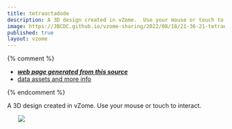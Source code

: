 ```yaml
---
title: tetraoctadode
description: A 3D design created in vZome.  Use your mouse or touch to interact.
image: https://JBCDC.github.io/vzome-sharing/2022/08/18/21-36-21-tetraoctadode/tetraoctadode.png
published: true
layout: vzome
---
```


{% comment %}
 - [***web page generated from this source***](<https://JBCDC.github.io/vzome-sharing/2022/08/18/tetraoctadode-21-36-21.html>)
 - [data assets and more info](<https://github.com/JBCDC/vzome-sharing/tree/main/2022/08/18/21-36-21-tetraoctadode/>)
 
{% endcomment %}

A 3D design created in vZome.  Use your mouse or touch to interact.

<vzome-viewer style="width: 87%; height: 60vh; margin: 5%"
       src="https://JBCDC.github.io/vzome-sharing/2022/08/18/21-36-21-tetraoctadode/tetraoctadode.vZome" >
  <img src="https://JBCDC.github.io/vzome-sharing/2022/08/18/21-36-21-tetraoctadode/tetraoctadode.png" />
</vzome-viewer>